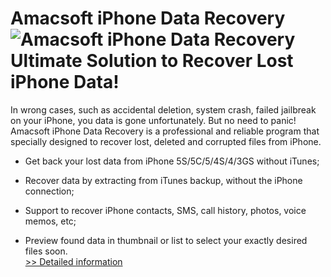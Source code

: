 # Amacsoft iPhone Data Recovery<br />![Amacsoft iPhone Data Recovery](https://mycommerce.akamaized.net/api/pimages/P300924625/BIG/300924625.JPG)<br />Ultimate Solution to Recover Lost iPhone Data!

In wrong cases, such as accidental deletion, system crash, failed jailbreak on your iPhone, you data is gone unfortunately. But no need to panic! Amacsoft iPhone Data Recovery is a professional and reliable program that specially designed to recover lost, deleted and corrupted files from iPhone.

* Get back your lost data from iPhone 5S/5C/5/4S/4/3GS without iTunes;

* Recover data by extracting from iTunes backup, without the iPhone connection;

* Support to recover iPhone contacts, SMS, call history, photos, voice memos, etc;

* Preview found data in thumbnail or list to select your exactly desired files soon.<br />[>> Detailed information](https://secure.shareit.com/shareit/product.html?productid=300924625&affiliateid=200057808)
